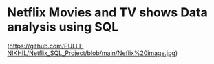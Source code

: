 # Netflix Movies and TV shows Data analysis using SQL
(https://github.com/PULLI-NIKHIL/Netflix_SQL_Project/blob/main/Neflix%20image.jpg)
